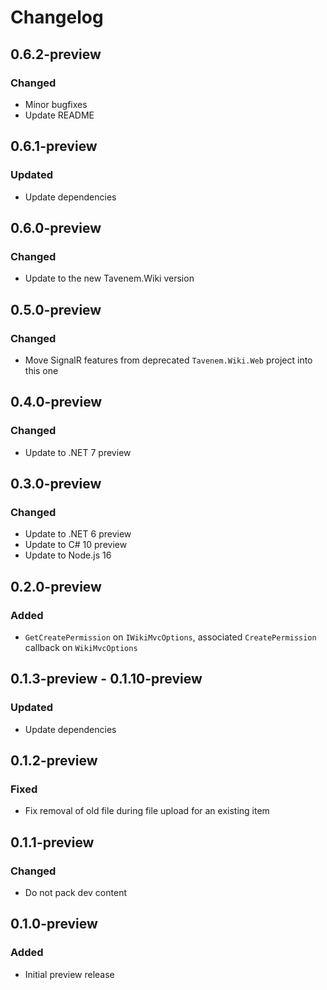 # Changelog

## 0.6.2-preview
### Changed
- Minor bugfixes
- Update README

## 0.6.1-preview
### Updated
- Update dependencies

## 0.6.0-preview
### Changed
- Update to the new Tavenem.Wiki version

## 0.5.0-preview
### Changed
- Move SignalR features from deprecated `Tavenem.Wiki.Web` project into this one

## 0.4.0-preview
### Changed
- Update to .NET 7 preview

## 0.3.0-preview
### Changed
- Update to .NET 6 preview
- Update to C# 10 preview
- Update to Node.js 16

## 0.2.0-preview
### Added
- `GetCreatePermission` on `IWikiMvcOptions`, associated `CreatePermission` callback on `WikiMvcOptions`

## 0.1.3-preview - 0.1.10-preview
### Updated
- Update dependencies

## 0.1.2-preview
### Fixed
- Fix removal of old file during file upload for an existing item

## 0.1.1-preview
### Changed
- Do not pack dev content

## 0.1.0-preview
### Added
- Initial preview release